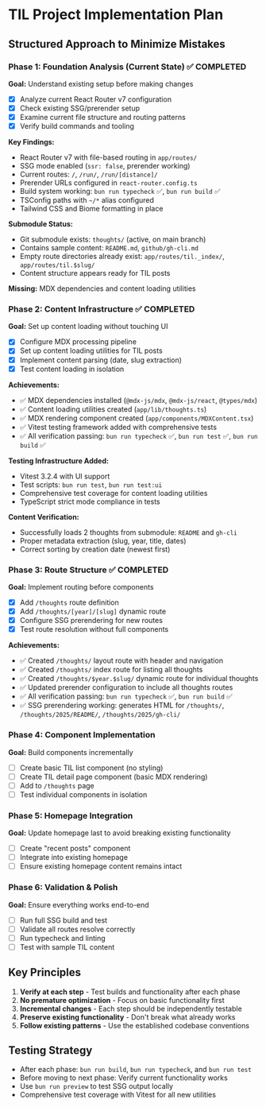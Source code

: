 # TIL Project Implementation Plan

## Structured Approach to Minimize Mistakes

### Phase 1: Foundation Analysis (Current State) ✅ COMPLETED
**Goal:** Understand existing setup before making changes
- [x] Analyze current React Router v7 configuration
- [x] Check existing SSG/prerender setup
- [x] Examine current file structure and routing patterns
- [x] Verify build commands and tooling

**Key Findings:**
- React Router v7 with file-based routing in `app/routes/`
- SSG mode enabled (`ssr: false`, prerender working)
- Current routes: `/`, `/run/`, `/run/[distance]/`
- Prerender URLs configured in `react-router.config.ts`
- Build system working: `bun run typecheck` ✅, `bun run build` ✅
- TSConfig paths with `~/*` alias configured
- Tailwind CSS and Biome formatting in place

**Submodule Status:**
- Git submodule exists: `thoughts/` (active, on main branch)
- Contains sample content: `README.md`, `github/gh-cli.md`
- Empty route directories already exist: `app/routes/til._index/`, `app/routes/til.$slug/`
- Content structure appears ready for TIL posts

**Missing:** MDX dependencies and content loading utilities

### Phase 2: Content Infrastructure ✅ COMPLETED
**Goal:** Set up content loading without touching UI
- [x] Configure MDX processing pipeline
- [x] Set up content loading utilities for TIL posts
- [x] Implement content parsing (date, slug extraction)
- [x] Test content loading in isolation

**Achievements:**
- ✅ MDX dependencies installed (`@mdx-js/mdx`, `@mdx-js/react`, `@types/mdx`)
- ✅ Content loading utilities created (`app/lib/thoughts.ts`)
- ✅ MDX rendering component created (`app/components/MDXContent.tsx`)
- ✅ Vitest testing framework added with comprehensive tests
- ✅ All verification passing: `bun run typecheck` ✅, `bun run test` ✅, `bun run build` ✅

**Testing Infrastructure Added:**
- Vitest 3.2.4 with UI support
- Test scripts: `bun run test`, `bun run test:ui`
- Comprehensive test coverage for content loading utilities
- TypeScript strict mode compliance in tests

**Content Verification:**
- Successfully loads 2 thoughts from submodule: `README` and `gh-cli`
- Proper metadata extraction (slug, year, title, dates)
- Correct sorting by creation date (newest first)

### Phase 3: Route Structure ✅ COMPLETED
**Goal:** Implement routing before components
- [x] Add `/thoughts` route definition
- [x] Add `/thoughts/[year]/[slug]` dynamic route
- [x] Configure SSG prerendering for new routes
- [x] Test route resolution without full components

**Achievements:**
- ✅ Created `/thoughts/` layout route with header and navigation
- ✅ Created `/thoughts/` index route for listing all thoughts
- ✅ Created `/thoughts/$year.$slug/` dynamic route for individual thoughts
- ✅ Updated prerender configuration to include all thoughts routes
- ✅ All verification passing: `bun run typecheck` ✅, `bun run build` ✅
- ✅ SSG prerendering working: generates HTML for `/thoughts/`, `/thoughts/2025/README/`, `/thoughts/2025/gh-cli/`

### Phase 4: Component Implementation
**Goal:** Build components incrementally
- [ ] Create basic TIL list component (no styling)
- [ ] Create TIL detail page component (basic MDX rendering)
- [ ] Add to `/thoughts` page
- [ ] Test individual components in isolation

### Phase 5: Homepage Integration
**Goal:** Update homepage last to avoid breaking existing functionality
- [ ] Create "recent posts" component
- [ ] Integrate into existing homepage
- [ ] Ensure existing homepage content remains intact

### Phase 6: Validation & Polish
**Goal:** Ensure everything works end-to-end
- [ ] Run full SSG build and test
- [ ] Validate all routes resolve correctly
- [ ] Run typecheck and linting
- [ ] Test with sample TIL content

## Key Principles
1. **Verify at each step** - Test builds and functionality after each phase
2. **No premature optimization** - Focus on basic functionality first
3. **Incremental changes** - Each step should be independently testable
4. **Preserve existing functionality** - Don't break what already works
5. **Follow existing patterns** - Use the established codebase conventions

## Testing Strategy
- After each phase: `bun run build`, `bun run typecheck`, and `bun run test`
- Before moving to next phase: Verify current functionality works
- Use `bun run preview` to test SSG output locally
- Comprehensive test coverage with Vitest for all new utilities